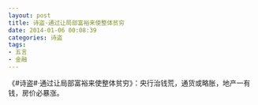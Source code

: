 ```yaml
---
layout: post
title: 诗盗·通过让局部富裕来使整体贫穷
date: 2014-01-06 00:08:39
categories: 诗盗
tags:
- 五言
- 金融
---
```

《#诗盗#·通过让局部富裕来使整体贫穷》：央行治钱荒，通货或略胀，地产一有钱，房价必暴涨。
